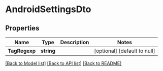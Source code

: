 # AndroidSettingsDto

## Properties
Name | Type | Description | Notes
------------ | ------------- | ------------- | -------------
**TagRegexp** | **string** |  | [optional] [default to null]

[[Back to Model list]](../README.md#documentation-for-models) [[Back to API list]](../README.md#documentation-for-api-endpoints) [[Back to README]](../README.md)


